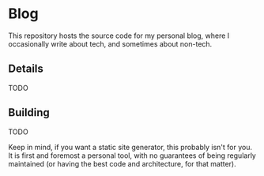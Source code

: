 # Blog

This repository hosts the source code for my personal blog, where I occasionally write about tech, and sometimes about non-tech.

## Details

TODO

## Building

TODO

Keep in mind, if you want a static site generator, this probably isn't for you. It is first and foremost a personal tool, with no guarantees of being regularly maintained (or having the best code and architecture, for that matter).